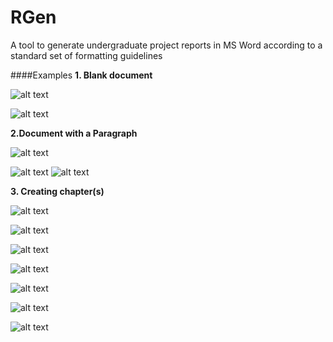 # RGen
A tool to generate undergraduate project reports in MS Word according to a standard set of formatting guidelines

####Examples
**1. Blank document**

![alt text](https://github.com/abhilash69/RGen/blob/master/Sample%20Pics/1.PNG "Enter the filename")

![alt text](https://github.com/abhilash69/RGen/blob/master/Sample%20Pics/2.PNG "Output")


**2.Document with a Paragraph**

![alt text](https://github.com/abhilash69/RGen/blob/master/Sample%20Pics/3.PNG "Enter the filename")

![alt text](https://github.com/abhilash69/RGen/blob/master/Sample%20Pics/4.PNG "Enter the contents of paragraph")
![alt text](https://github.com/abhilash69/RGen/blob/master/Sample%20Pics/5.PNG "Output")

**3. Creating chapter(s)**

![alt text](https://github.com/abhilash69/RGen/blob/master/Sample%20Pics/6.PNG "Enter the no. of Chapters")

![alt text](https://github.com/abhilash69/RGen/blob/master/Sample%20Pics/7.PNG "Enter the name of chapter-1")

![alt text](https://github.com/abhilash69/RGen/blob/master/Sample%20Pics/8.PNG "Enter the name of chapter-2")

![alt text](https://github.com/abhilash69/RGen/blob/master/Sample%20Pics/9.PNG "Enter the name of chapter-3")

![alt text](https://github.com/abhilash69/RGen/blob/master/Sample%20Pics/10.PNG "Output")

![alt text](https://github.com/abhilash69/RGen/blob/master/Sample%20Pics/11.PNG "Output")

![alt text](https://github.com/abhilash69/RGen/blob/master/Sample%20Pics/12.PNG "Output")



